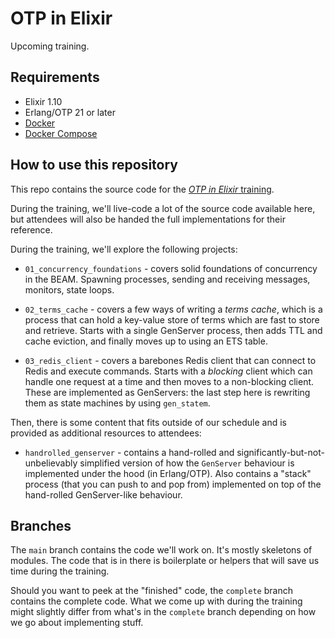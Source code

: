 # OTP in Elixir

Upcoming training.

## Requirements

  * Elixir 1.10
  * Erlang/OTP 21 or later
  * [Docker](https://www.docker.com/get-started)
  * [Docker Compose](https://docs.docker.com/compose/install/)

## How to use this repository

This repo contains the source code for the [*OTP in Elixir*
training](http://www.elixirkyiv.club).

During the training, we'll live-code a lot of the source code available here,
but attendees will also be handed the full implementations for their reference.

During the training, we'll explore the following projects:

  * `01_concurrency_foundations` - covers solid foundations of concurrency in
    the BEAM. Spawning processes, sending and receiving messages, monitors,
    state loops.

  * `02_terms_cache` - covers a few ways of writing a *terms cache*, which is a
    process that can hold a key-value store of terms which are fast to store and
    retrieve. Starts with a single GenServer process, then adds TTL and cache
    eviction, and finally moves up to using an ETS table.

  * `03_redis_client` - covers a barebones Redis client that can connect to
    Redis and execute commands. Starts with a *blocking* client which can handle
    one request at a time and then moves to a non-blocking client. These are
    implemented as GenServers: the last step here is rewriting them as state
    machines by using `gen_statem`.

Then, there is some content that fits outside of our schedule and is provided as
additional resources to attendees:

  * `handrolled_genserver` - contains a hand-rolled and
    significantly-but-not-unbelievably simplified version of how the `GenServer`
    behaviour is implemented under the hood (in Erlang/OTP). Also contains a
    "stack" process (that you can push to and pop from) implemented on top of
    the hand-rolled GenServer-like behaviour.

## Branches

The `main` branch contains the code we'll work on. It's mostly skeletons of
modules. The code that is in there is boilerplate or helpers that will save us
time during the training.

Should you want to peek at the "finished" code, the `complete` branch contains
the complete code. What we come up with during the training might slightly
differ from what's in the `complete` branch depending on how we go about
implementing stuff.

